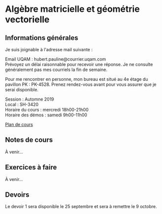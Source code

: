 # Algèbre matricielle et géométrie vectorielle

## Informations générales

Je suis joignable à l'adresse mail suivante : <p>Email UQAM : hubert.pauline<span></span><span>@</span><span></span>courrier.uqam<span>.</span><span>com</span><span class="border"> </span> <br />
Prévoyez un délai raisonnable pour recevoir une réponse. Je ne consulte généralement pas mes courriels la fin de semaine.

Pour me rencontrer en personne, mon bureau est situé au 4e étage du pavillon PK : PK-4528. Prenez rendez-vous avant pour vous assurer que je serai disponible. 

Session : Automne 2019 <br>
Local : SH-3420 <br>
Horaire du cours : mercredi 18h00-21h00 <br>
Horaire des démos : samedi 9h00-11h00

[Plan de cours](mat0600/plan_de_cours.pdf)

## Notes de cours

À venir...

## Exercices à faire

À venir...

## Devoirs

Le devoir 1 sera disponible le 25 septembre et sera à remettre le 9 octobre. 
